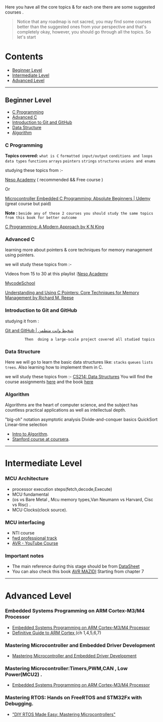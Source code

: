 
Here you have all  the core topics & for each one there are some suggested courses .
> Notice that any roadmap is not sacred, you may find some courses better than the suggested ones from your perspective and that's completely okay, however, you should go through all the topics.
So let's start
# Contents
- [Beginner Level](#beginner-level)
- [Intermediate Level](#intermediate-level)
- [Advanced Level](#advanced-level)
 
 ---
## Beginner Level
- [C Programming](#c-programming)
- [Advanced C](#advanced-c)
- [Introduction to Git and GitHub](#introduction-to-git-and-github)
- [Data Structure](#data-structure)
- [Algorithm](#algorithm) 

### C Programming
**Topics covered:** 
`what is C` `formatted input/output` `conditions and loops` `data types`  `functions` `arrays` `pointers` `strings` `structures` `unions and enums` 

studying these topics from :-

  [Neso Academy](https://www.youtube.com/playlist?list=PLBlnK6fEyqRggZZgYpPMUxdY1CYkZtARR)      ( recommended && Free  course )

Or 

[Microcontroller Embedded C Programming: Absolute Beginners | Udemy](https://www.udemy.com/course/microcontroller-embedded-c-programming/)         (great course but  paid)

**Note :**
`beside any of these 2 courses you should study the same topics from this book for better outcome`

[C Programming: A Modern Approach by K N King](https://drive.google.com/file/d/18pLjNvcf7OJhg01fVJITXdvKFAuemAuF/view?fbclid=IwAR0z59u7lvfRmpgWF45GDmn38kVd0uNycTvE511CuYRbMVq1Jv72rc7wYIg)

        
### Advanced C
learning more about pointers & core techniques for memory management using pointers.

we will study these topics from :-

Videos from 15 to 30 at this playlist :[Neso Academy](https://www.youtube.com/playlist?list=PLBlnK6fEyqRj9lld8sWIUNwlKfdUoPd1Y)

[MycodeSchool](https://www.youtube.com/playlist?list=PL2_aWCzGMAwLZp6LMUKI3cc7pgGsasm2_)

[Understanding and Using C Pointers: Core Techniques for Memory Management by Richard M. Reese](https://b-ok.africa/book/2074711/cf387f)
                                           

                   
### Introduction to Git and GitHub
studying it from :

[Git and GitHub | شخبط وانت متطمن](https://www.youtube.com/watch?v=Q6G-J54vgKc&t=7346s&ab_channel=%D8%A8%D8%A7%D9%84%D8%B9%D8%B1%D8%A8%D9%8ABigData)           
                            


             Then  doing a large-scale project covered all studied topics 

### Data Structure
Here we will go to learn the basic data structures like: `stacks` `queues` `lists` `trees`. Also learning how to implement them in C.

we will study these topics from :-
[CS214: Data Structures](https://www.youtube.com/playlist?list=PLoK2Lr1miEm-5zCzKE8siQezj9rvQlnca)
You will find the course assignments [here](https://github.com/DrWaleedAYousef/Teaching/tree/master/DataStructures?fbclid=IwAR3mPu1dgR9lheko7pB0nXW_3lfa3qxGlUJxko3b-CsShx9D3KSWTFOLnsE) and the book [here](https://drive.google.com/file/d/1b_Aro-jMLiIe9IUqE8FgcCVsTeoabksd/view?fbclid=IwAR0lJVT1HUcrlaIm0Dw7lPcssqzuI5rnO4oC4F9yg83ycO0SVtp5h7hmLd4)                             
                                                     
         
### Algorithm 
Algorithms are the heart of computer science, and the subject has countless practical applications as well as intellectual depth.

"big-oh" notation asymptotic analysis
Divide-and-conquer basics
QuickSort
Linear-time selection

- [Intro to Algorithm](https://www.youtube.com/playlist?list=PLIHnBIU7Birg7x868_ucmUcy6ohMCgMxM).
- [Stanford course at coursera](https://www.coursera.org/learn/algorithms-divide-conquer?specialization=algorithms#syllabus).
---
# Intermediate Level
### MCU Architecture 
- processor execution steps(fetch,decode,Execute)
- MCU fundamental
- (os vs    Bare Metal , Mcu memory types,Van Neumann vs   Harvard, Cisc vs Risc) .
- MCU Clocks(clock source). 
###  MCU interfacing 
- NTI course 
- [fwd professional track](https://drive.google.com/drive/folders/1SFIBO8L_GFmiQP05eJwqVdHQtCnH9E4a)
- [AVR - YouTube Course](https://www.youtube.com/watch?v=jQGnEbZjUxw&list=PLa4kqtM7SuFzUJmqhUBi9GBNBFu8Frjvb&ab_channel=ArafaMicrosys)
### **Important notes**
   - The main reference during this stage should  be from [DataSheet](https://drive.google.com/drive/folders/11zNGV-v-26h14kpLQ8JbMDoSIS0cgp7x) 
   - You can also check this book 
  [AVR MAZIDI](link)
Starting from chapter 7

---
# Advanced Level
### Embedded Systems Programming on ARM Cortex-M3/M4 Processor
  - [Embedded Systems Programming on ARM Cortex-M3/M4 Processor](link)
  - [Definitive Guide to ARM Cortex ](link)(ch 1,4,5,6,7)
### Mastering Microcontroller and Embedded Driver Development  
   - [Mastering Microcontroller and Embedded Driver Development](link)  
### Mastering Microcontroller:Timers,PWM,CAN ,  Low Power(MCU2) .
  - [Embedded Systems Programming on ARM Cortex-M3/M4 Processor](link)
### Mastering RTOS: Hands on FreeRTOS and STM32Fx with Debugging.
  - ["DIY RTOS Made Easy: Mastering Microcontrollers"](link)
